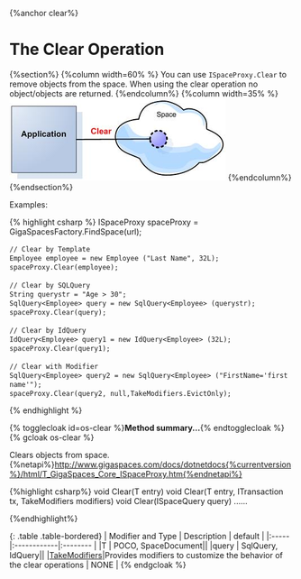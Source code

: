 
{%anchor clear%}

# The Clear Operation

{%section%}
{%column width=60% %}
You can use `ISpaceProxy.Clear` to remove objects from the space. When using the clear operation no object/objects are returned.
{%endcolumn%}
{%column width=35% %}
![POJO_clear.jpg](/attachment_files/POJO_clear.jpg)
{%endcolumn%}
{%endsection%}

Examples:

{% highlight csharp %}
    ISpaceProxy spaceProxy = GigaSpacesFactory.FindSpace(url);

    // Clear by Template
    Employee employee = new Employee ("Last Name", 32L);
    spaceProxy.Clear(employee);

    // Clear by SQLQuery
    String querystr	= "Age > 30";
    SqlQuery<Employee> query = new SqlQuery<Employee> (querystr);
    spaceProxy.Clear(query);

    // Clear by IdQuery
    IdQuery<Employee> query1 = new IdQuery<Employee> (32L);
    spaceProxy.Clear(query1);

    // Clear with Modifier
    SqlQuery<Employee> query2 = new SqlQuery<Employee> ("FirstName='first name'");
    spaceProxy.Clear(query2, null,TakeModifiers.EvictOnly);
{% endhighlight %}



{% togglecloak id=os-clear %}**Method summary...**{% endtogglecloak %}
{% gcloak os-clear %}

Clears objects from space.{%netapi%}http://www.gigaspaces.com/docs/dotnetdocs{%currentversion%}/html/T_GigaSpaces_Core_ISpaceProxy.htm{%endnetapi%}


{%highlight csharp%}
void Clear(T entry)
void Clear(T entry, ITransaction tx, TakeModifiers modifiers)
void Clear(ISpaceQuery<T> query)
......

{%endhighlight%}

{: .table .table-bordered}
| Modifier and Type | Description | default |
|:-----|:------------|:-------- |
|T          | POCO, SpaceDocument||
|query         | SqlQuery, IdQuery||
|[TakeModifiers](http://www.gigaspaces.com/docs/dotnetdocs{%currentversion%}/html/T_GigaSpaces_Core_TakeModifiers.htm)|Provides modifiers to customize the behavior of the clear operations | NONE  |
{% endgcloak  %}


